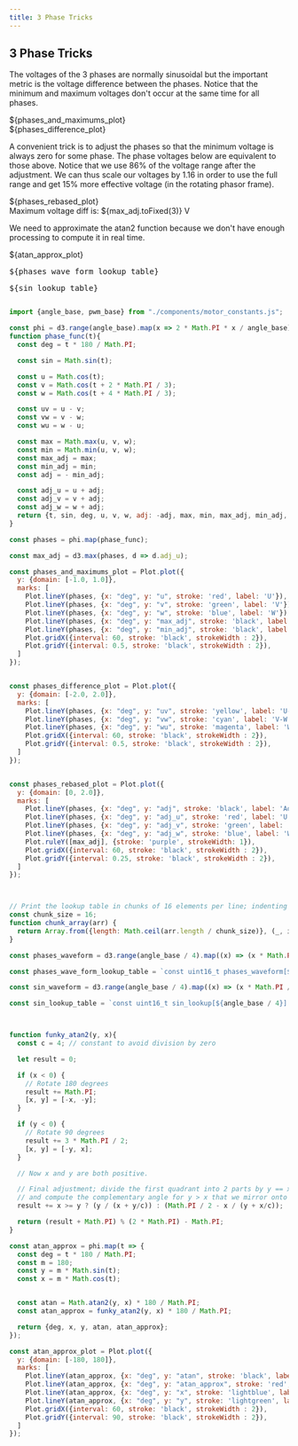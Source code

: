 ```yaml
---
title: 3 Phase Tricks
---
```


<main class="hero">

3 Phase Tricks
--------------


The voltages of the 3 phases are normally sinusoidal but the important metric is the
voltage difference between the phases. Notice that the minimum and maximum voltages
don't occur at the same time for all phases.


<div class="card tight">
    <div>${phases_and_maximums_plot}</div>
    <div>${phases_difference_plot}</div>
</div>

A convenient trick is to adjust the phases so that the minimum voltage is always zero
for some phase. The phase voltages below are equivalent to those above. Notice that
we use 86% of the voltage range after the adjustment. We can thus scale our voltages
by 1.16 in order to use the full range and get 15% more effective voltage (in the 
rotating phasor frame).

<div class="card tight">
  <div>${phases_rebased_plot}</div>
  Maximum voltage diff is: ${max_adj.toFixed(3)} V
</div>

We need to approximate the atan2 function because we don't have enough processing to
compute it in real time.

<div class="card tight">
  <div>${atan_approx_plot}</div>
</div>

<pre>${phases_wave_form_lookup_table}</pre>
<pre>${sin_lookup_table}</pre>
</main>


```js

import {angle_base, pwm_base} from "./components/motor_constants.js";

const phi = d3.range(angle_base).map(x => 2 * Math.PI * x / angle_base);
function phase_func(t){
  const deg = t * 180 / Math.PI;

  const sin = Math.sin(t);

  const u = Math.cos(t);
  const v = Math.cos(t + 2 * Math.PI / 3);
  const w = Math.cos(t + 4 * Math.PI / 3);

  const uv = u - v;
  const vw = v - w;
  const wu = w - u;

  const max = Math.max(u, v, w);
  const min = Math.min(u, v, w);
  const max_adj = max;
  const min_adj = min;
  const adj = - min_adj;

  const adj_u = u + adj;
  const adj_v = v + adj;
  const adj_w = w + adj;
  return {t, sin, deg, u, v, w, adj: -adj, max, min, max_adj, min_adj, adj_u, adj_v, adj_w, uv, vw, wu};
}

const phases = phi.map(phase_func);

const max_adj = d3.max(phases, d => d.adj_u);

const phases_and_maximums_plot = Plot.plot({
  y: {domain: [-1.0, 1.0]},
  marks: [
    Plot.lineY(phases, {x: "deg", y: "u", stroke: 'red', label: 'U'}),
    Plot.lineY(phases, {x: "deg", y: "v", stroke: 'green', label: 'V'}),
    Plot.lineY(phases, {x: "deg", y: "w", stroke: 'blue', label: 'W'}),
    Plot.lineY(phases, {x: "deg", y: "max_adj", stroke: 'black', label: 'Max', strokeDasharray: '5 10', strokeWidth: 3}),
    Plot.lineY(phases, {x: "deg", y: "min_adj", stroke: 'black', label: 'Min', strokeDasharray: '5 10', strokeWidth: 3}),
    Plot.gridX({interval: 60, stroke: 'black', strokeWidth : 2}),
    Plot.gridY({interval: 0.5, stroke: 'black', strokeWidth : 2}),
  ]
});


const phases_difference_plot = Plot.plot({
  y: {domain: [-2.0, 2.0]},
  marks: [
    Plot.lineY(phases, {x: "deg", y: "uv", stroke: 'yellow', label: 'U-V'}),
    Plot.lineY(phases, {x: "deg", y: "vw", stroke: 'cyan', label: 'V-W'}),
    Plot.lineY(phases, {x: "deg", y: "wu", stroke: 'magenta', label: 'W-U'}),
    Plot.gridX({interval: 60, stroke: 'black', strokeWidth : 2}),
    Plot.gridY({interval: 0.5, stroke: 'black', strokeWidth : 2}),
  ]
});


const phases_rebased_plot = Plot.plot({
  y: {domain: [0, 2.0]},
  marks: [
    Plot.lineY(phases, {x: "deg", y: "adj", stroke: 'black', label: 'Adjustment'}),
    Plot.lineY(phases, {x: "deg", y: "adj_u", stroke: 'red', label: 'U'}),
    Plot.lineY(phases, {x: "deg", y: "adj_v", stroke: 'green', label: 'V'}),
    Plot.lineY(phases, {x: "deg", y: "adj_w", stroke: 'blue', label: 'W'}),
    Plot.ruleY([max_adj], {stroke: 'purple', strokeWidth: 1}),
    Plot.gridX({interval: 60, stroke: 'black', strokeWidth : 2}),
    Plot.gridY({interval: 0.25, stroke: 'black', strokeWidth : 2}),
  ]
});



// Print the lookup table in chunks of 16 elements per line; indenting each line by a tab character.
const chunk_size = 16;
function chunk_array(arr) {
  return Array.from({length: Math.ceil(arr.length / chunk_size)}, (_, i) => arr.slice(i * chunk_size, i * chunk_size + chunk_size));
}

const phases_waveform = d3.range(angle_base / 4).map((x) => (x * Math.PI / (angle_base / 4))).map(phase_func);

const phases_wave_form_lookup_table = `const uint16_t phases_waveform[${angle_base / 4}] = {\n    ${chunk_array(phases_waveform).map(chunk => chunk.map(d => (d.adj_u / max_adj * pwm_base).toFixed(0).padStart(4, " ")).join(', ')).join(',\n    ')}\n};`;

const sin_waveform = d3.range(angle_base / 4).map((x) => (x * Math.PI / 2 / (angle_base / 4))).map(t => ({t, sin: Math.sin(t)}));

const sin_lookup_table = `const uint16_t sin_lookup[${angle_base / 4}] = {\n    ${chunk_array(sin_waveform).map(chunk => chunk.map(({sin}) => (Math.round(sin * angle_base).toFixed(0).padStart(5, " "))).join(', ')).join(',\n    ')}\n};`;



function funky_atan2(y, x){
  const c = 4; // constant to avoid division by zero

  let result = 0;

  if (x < 0) {
    // Rotate 180 degrees
    result += Math.PI;
    [x, y] = [-x, -y];
  }

  if (y < 0) {
    // Rotate 90 degrees
    result += 3 * Math.PI / 2;
    [x, y] = [-y, x];
  }

  // Now x and y are both positive.

  // Final adjustment; divide the first quadrant into 2 parts by y == x
  // and compute the complementary angle for y > x that we mirror onto the result.
  result += x >= y ? (y / (x + y/c)) : (Math.PI / 2 - x / (y + x/c));

  return (result + Math.PI) % (2 * Math.PI) - Math.PI;
}

const atan_approx = phi.map(t => {
  const deg = t * 180 / Math.PI;
  const m = 180;
  const y = m * Math.sin(t);
  const x = m * Math.cos(t);


  const atan = Math.atan2(y, x) * 180 / Math.PI;
  const atan_approx = funky_atan2(y, x) * 180 / Math.PI;

  return {deg, x, y, atan, atan_approx};
});

const atan_approx_plot = Plot.plot({
  y: {domain: [-180, 180]},
  marks: [
    Plot.lineY(atan_approx, {x: "deg", y: "atan", stroke: 'black', label: 'atan'}),
    Plot.lineY(atan_approx, {x: "deg", y: "atan_approx", stroke: 'red', label: 'atan approx'}),
    Plot.lineY(atan_approx, {x: "deg", y: "x", stroke: 'lightblue', label: 'X'}),
    Plot.lineY(atan_approx, {x: "deg", y: "y", stroke: 'lightgreen', label: 'Y'}),
    Plot.gridX({interval: 60, stroke: 'black', strokeWidth : 2}),
    Plot.gridY({interval: 90, stroke: 'black', strokeWidth : 2}),
  ]
});

```